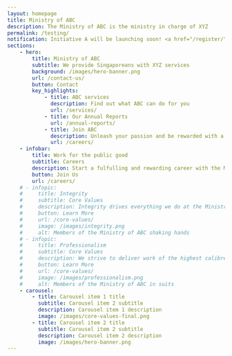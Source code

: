 ```yaml
---
layout: homepage
title: Ministry of ABC
description: The Ministry of ABC is the ministry in charge of XYZ
permalink: /testing/
notification: Initiative A will be launching soon! <a href="/register/">Register now</a>
sections:
    - hero:
        title: Ministry of ABC
        subtitle: We provide Singaporeans with XYZ services
        background: /images/hero-banner.png
        url: /contact-us/
        button: Contact
        key_highlights:
            - title: ABC services
              description: Find out what ABC can do for you
              url: /services/
            - title: Our Annual Reports
              url: /annual-reports/
            - title: Join ABC
              description: Unleash your passion and be rewarded with a fulfilling career!
              url: /careers/
    - infobar:
        title: Work for the public good
        subtitle: Careers
        description: Start a fulfulling and rewarding career with the Ministry of ABC!
        button: Join Us
        url: /careers/
    # - infopic:
    #     title: Integrity
    #     subtitle: Core Values
    #     description: Integrity drives everything we do at the Ministry of ABC
    #     button: Learn More
    #     url: /core-values/
    #     image: /images/integrity.png
    #     alt: Members of the Ministry of ABC shaking hands
    # - infopic:
    #     title: Professionalism
    #     subtitle: Core Values
    #     description: We strive to deliver work of the highest calibre
    #     button: Learn More
    #     url: /core-values/
    #     image: /images/professionalism.png
    #     alt: Members of the Ministry of ABC in suits
    - carousel:
        - title: Carousel item 1 title
          subtitle: Carousel item 2 subtitle
          description: Carousel item 1 description
          image: /images/core-values-final.png
        - title: Carousel item 2 title
          subtitle: Carousel item 2 subtitle
          description: Carousel item 2 description
          image: /images/hero-banner.png
---
```

